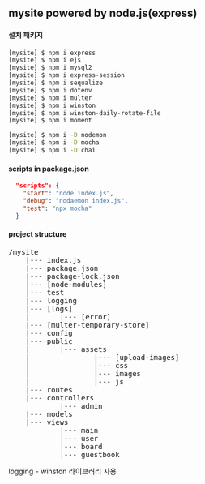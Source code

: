 ## mysite powered by node.js(express)

#### 설치 패키지
```bash
[mysite] $ npm i express
[mysite] $ npm i ejs
[mysite] $ npm i mysql2
[mysite] $ npm i express-session
[mysite] $ npm i sequalize
[mysite] $ npm i dotenv
[mysite] $ npm i multer
[mysite] $ npm i winston
[mysite] $ npm i winston-daily-rotate-file
[mysite] $ npm i moment

[mysite] $ npm i -D nodemon
[mysite] $ npm i -D mocha
[mysite] $ npm i -D chai

```

#### scripts in package.json

```json
  "scripts": {
    "start": "node index.js",
    "debug": "nodaemon index.js",
    "test": "npx mocha"
  }
```


#### project structure
<pre>
/mysite
    |--- index.js
    |--- package.json
    |--- package-lock.json
    |--- [node-modules]
    |--- test
    |--- logging 
    |--- [logs]
    |       |--- [error]
    |--- [multer-temporary-store]
    |--- config
    |--- public
    |       |--- assets
    |               |--- [upload-images]
    |               |--- css        
    |               |--- images
    |               |--- js
    |--- routes
    |--- controllers
            |--- admin
    |--- models
    |--- views
            |--- main
            |--- user
            |--- board
            |--- guestbook
</pre>


logging - winston 라이브러리 사용
